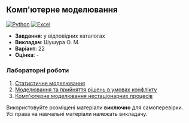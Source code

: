 ## Комп'ютерне моделювання

[![Python](https://img.shields.io/badge/Python-005494?style=for-the-badge&logo=python&logoColor=yellow)](#)
[![Excel](https://img.shields.io/badge/Excel-217346?style=for-the-badge&logo=microsoftexcel&logoColor=white)](#)

- **Завдання**: у відповідних каталогах
- **Викладач**: Шушура О. М.
- **Варіант**: 22 
- **Оцінка**: -

### Лабораторні роботи
  1. [Статистичне моделювання](./Lab1/)
  2. [Моделювання та прийняття рішень в умовах конфлікту](./Lab2/)
  3. [Комп'ютерне моделювання нестаціонарних процесів](./Lab3/)

Використовуйте розміщені матеріали **виключно** для самоперевірки. <br>
Усі права на навчальні матеріали належать викладачу.